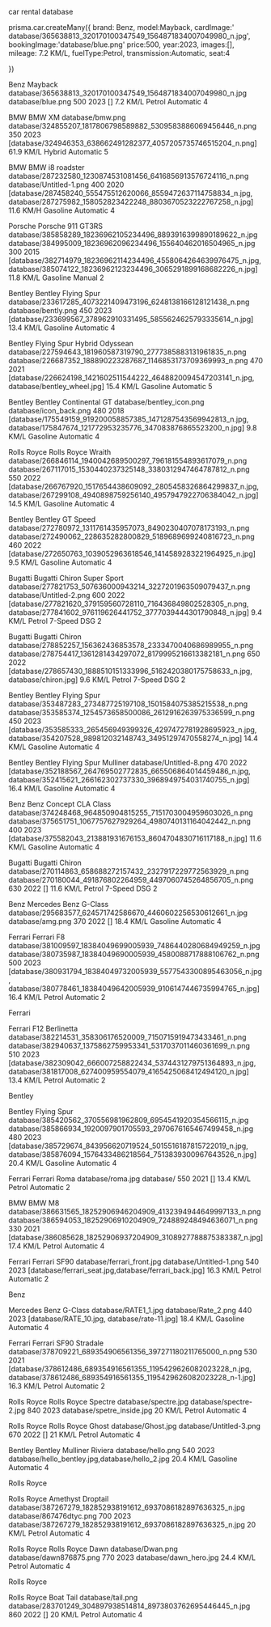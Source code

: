 
 car rental database
 

 prisma.car.createMany({
  brand: Benz,
  model:Mayback,
  cardImage:' database/365638813_320170100347549_1564871834007049980_n.jpg',
  bookingImage:'database/blue.png'
  price:500,
  year:2023,
  images:[],
  mileage: 7.2 KM/L,
  fuelType:Petrol,
  transmission:Automatic,
  seat:4

 })





 Benz
  Mayback 
 database/365638813_320170100347549_1564871834007049980_n.jpg
  database/blue.png
  500
  2023
  []
  7.2 KM/L
  Petrol
  Automatic
  4

  
 BMW
  BMW XM
  database/bmw.png
  database/324855207_1817806798589882_5309583886069456446_n.png
  350
  2023
  [database/324946353_638662491282377_4057205735746515204_n.png]
  61.9 KM/L
  Hybrid 
  Automatic
  5

 BMW 
  BMW i8 roadster
  database/287232580_1230874531081456_6416856913576724116_n.png
  database/Untitled-1.png
  400
  2020
  [database/287458240_555475512620066_8559472637114758834_n.jpg,
  database/287275982_158052823422248_8803670523222767258_n.jpg]
  11.6 KM/H
  Gasoline
  Automatic
  4

 Porsche 
  Porsche 911 GT3RS
  database/385858289_18236962105234496_8893916399890189622_n.jpg
  database/384995009_18236962096234496_155640462016504965_n.jpg
  300
  2015
  [database/382714979_18236962114234496_4558064264639976475_n.jpg,
  database/385074122_18236962123234496_3065291899168682226_n.jpg]
  11.8 KM/L
  Gasoline
  Manual
  2

 Bentley 
  Bentley Flying Spur
  database/233617285_4073221409473196_6248138166128121438_n.png
  database/bently.png
  450
  2023
  [database/233699567_378962910331495_5855624625793335614_n.jpg]
   13.4 KM/L
   Gasoline
   Automatic
   4

  Bentley 
   Flying Spur Hybrid Odyssean
   database/227594643_181960587319790_2777385883131961835_n.png
   database/226687352_188890223287687_1146853173709369993_n.png
   470
   2021
   [database/226624198_1421602511544222_4648820094547203141_n.jpg,
   database/bentley_wheel.jpg]
   15.4 KM/L
   Gasoline
   Automatic
   5
   
  Bentley
   Bentley Continental GT
   database/bentley_icon.png
   database/icon_back.png
   480
   2018
   [database/175549159_919200058857385_1471287543569942813_n.jpg,
   database/175847674_121772953235776_347083876865523200_n.jpg]
   9.8 KM/L
   Gasoline
   Automatic
   4

 Rolls Royce 
   Rolls Royce Wraith
   database/266846114_1940042689500297_796181554893617079_n.png
   database/267117015_1530440237325148_3380312947464787812_n.png
   550
   2022
   [database/266767920_1517654438609092_2805458326864299837_n.jpg,
   database/267299108_4940898759256140_4957947922706384042_n.jpg]
   14.5 KM/L
   Gasoline
   Automatic
   4
   

  Bentley 
   Bentley GT Speed
   database/272780972_1311761435957073_8490230407078173193_n.png
   database/272490062_228635282800829_5189689699240816723_n.png
   460
   2022
   [database/272650763_1039052963618546_1414589283221964925_n.jpg]
   9.5 KM/L
   Gasoline 
   Automatic
   4
    
 Bugatti
   Bugatti Chiron Super Sport
   database/277821753_507636000943214_3227201963509079437_n.png
   database/Untitled-2.png
   600
   2022
   [database/277821620_379159560728110_716436849802528305_n.png,
   database/277841602_976119626441752_3777039444301790848_n.jpg]
   9.4 KM/L
   Petrol
   7-Speed DSG
   2

 Bugatti 
   Bugatti Chiron 
   database/278852257_156362436853578_2333470040686989955_n.png
   database/278754417_1361281434297072_8179995216613382181_n.png
   650
   2022
   [database/278657430_1888510151333996_5162420380175758633_n.jpg,
   database/chiron.jpg]
   9.6 KM/L
   Petrol
   7-Speed DSG
   2


 Bentley 
   Bentley Flying Spur 
   database/353487283_273487725197108_1501584075385215538_n.png
   database/353585374_1254573658500086_2612916263975336599_n.png
   450
   2023
   [database/353585333_265456949399326_4297472781928695923_n.jpg,
   database/354207528_989812032148743_34951297470558274_n.jpg]
    14.4 KM/L
   Gasoline
   Automatic
   4

 Bentley
  Bentley Flying Spur  Mulliner
  database/Untitled-8.png
  470
  2022
  [database/352188567_264769502772835_665506864014459486_n.jpg,
  database/352415621_266162302737330_3968949754031740755_n.jpg]
   16.4 KM/L
   Gasoline
   Automatic
   4


 Benz 
   Benz Concept CLA Class
   database/374248468_964850904815255_7151703004959603026_n.png
   database/375651751_1067757627929264_4980740131164042442_n.png
   400
   2023
   [database/375582043_213881931676153_8604704830716117188_n.jpg]
    11.6 KM/L
    Gasoline
    Automatic
    4




 Bugatti
   Bugatti Chiron
   database/270114863_658688272157432_2327917229772563929_n.png
   database/270180044_491876802264959_4497060745264856705_n.png
   630
   2022
   []
   11.6 KM/L
   Petrol
   7-Speed DSG
   2


 Benz
  Mercedes Benz G-Class
  database/295683577_624571742586670_4460602256530612661_n.jpg
  database/amg.png
  370
  2022
  []
  18.4 KM/L
  Gasoline 
   Automatic
   4




 Ferrari
   Ferrari F8
   database/381009597_18384049699005939_7486440280684949259_n.jpg
   database/380735987_18384049690005939_4580088717888106762_n.png
   500
   2023
   [database/380931794_18384049732005939_5577543300895463056_n.jpg,
   database/380778461_18384049642005939_9106147446735994765_n.jpg]
   16.4 KM/L
  Petrol
  Automatic
  2

 Ferrari
   
  Ferrari F12 Berlinetta
  database/382214531_358306176520009_7150715919473433461_n.png
  database/382940637_1375862759953341_5317037011460361699_n.png
  510
  2023
  [database/382309042_666007258822434_5374431279751364893_n.jpg,
  database/381817008_627400959554079_4165425068412494120_n.jpg]
  13.4 KM/L
  Petrol
  Automatic
  2



 Bentley
 

  Bentley Flying Spur
  database/385420562_370556981962809_6954541920354566115_n.jpg
  database/385866934_1920097901705593_2970676165467499458_n.jpg
  480
  2023
  [database/385729674_843956620719524_5015516187815722019_n.jpg,
  database/385876094_1576433486218564_7513839300967643526_n.jpg]
  20.4 KM/L
   Gasoline
   Automatic
   4


 Ferrari
   Ferrari Roma
   database/roma.jpg
   database/
   550
   2021
   []
   13.4 KM/L
   Petrol
   Automatic
   2


 BMW
   BMW M8
  database/386631565_18252906946204909_4132394944649997133_n.png
  database/386594053_18252906910204909_724889248494636071_n.png
  330
  2021
  [database/386085628_18252906937204909_3108927788875383387_n.jpg]
  17.4 KM/L
  Petrol
  Automatic
  4


 Ferrari
  Ferrari SF90
  database/ferrari_front.jpg
  database/Untitled-1.png
  540
  2023
  [database/ferrari_seat.jpg,database/ferrari_back.jpg]
  16.3 KM/L
   Petrol
   Automatic
   2


 Benz

 Mercedes Benz G-Class
 database/RATE1_1.jpg
 database/Rate_2.png
 440
 2023
 [database/RATE_10.jpg,
  database/rate-11.jpg]
  18.4 KM/L
  Gasoline 
   Automatic
   4



 Ferrari
   Ferrari SF90 Stradale
  database/378709221_689354906561356_397271180211765000_n.png
  530
  2021
  [database/378612486_689354916561355_1195429626082023228_n.jpg,
  database/378612486_689354916561355_1195429626082023228_n-1.jpg]
  16.3 KM/L
   Petrol
   Automatic
   2


 Rolls Royce
  Rolls Royce Spectre
  database/spectre.jpg
  database/spectre-2.jpg
  840
  2023
 database/spetre_inside.jpg
  20 KM/L
  Petrol 
  Automatic
  4



 Rolls Royce 
 Rolls Royce Ghost
 database/Ghost.jpg
 database/Untitled-3.png
 670
 2022
 []
  21 KM/L
  Petrol 
  Automatic
  4



 Bentley 
  Bentley Mulliner Riviera
  database/hello.png
  540
  2023
  database/hello_bentley.jpg,database/hello_2.jpg
   20.4 KM/L
   Gasoline
   Automatic
   4



 Rolls Royce
  
   Rolls Royce Amethyst Droptail 
  database/387267279_182852938191612_6937086182897636325_n.jpg
  database/867476dtyc.png
  700
  2023
  database/387267279_182852938191612_6937086182897636325_n.jpg
  20 KM/L
  Petrol 
  Automatic
  4


 Rolls Royce
   Rolls Royce Dawn
  database/Dwan.png
  database/dawn876875.png
  770
  2023
  database/dawn_hero.jpg
  24.4 KM/L
  Petrol 
  Automatic
  4

 Rolls Royce 

  Rolls Royce Boat Tail 
  database/tail.png
  database/283701249_304897938514814_8973803762695446445_n.jpg
  860
  2022
  []
  20 KM/L
  Petrol 
  Automatic
  4

